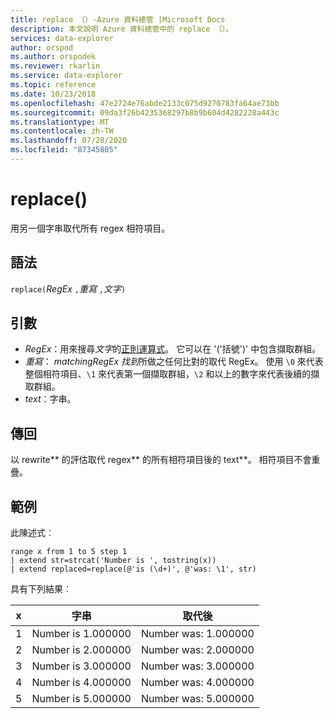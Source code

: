 ```yaml
---
title: replace （）-Azure 資料總管 |Microsoft Docs
description: 本文說明 Azure 資料總管中的 replace （）。
services: data-explorer
author: orspod
ms.author: orspodek
ms.reviewer: rkarlin
ms.service: data-explorer
ms.topic: reference
ms.date: 10/23/2018
ms.openlocfilehash: 47e2724e76abde2133c075d9270783fa64ae73bb
ms.sourcegitcommit: 09da3f26b4235368297b8b9b604d4282228a443c
ms.translationtype: MT
ms.contentlocale: zh-TW
ms.lasthandoff: 07/28/2020
ms.locfileid: "87345805"
---
```

# <a name="replace"></a>replace()

用另一個字串取代所有 regex 相符項目。

## <a name="syntax"></a>語法

`replace(`*RegEx* `,`*重寫* `,`*文字*`)`

## <a name="arguments"></a>引數

* *RegEx*：用來搜尋*文字*的[正則運算式](https://github.com/google/re2/wiki/Syntax)。 它可以在 '('括號')' 中包含擷取群組。 
* *重寫*： *matchingRegEx 找到*所做之任何比對的取代 RegEx。 使用 `\0` 來代表整個相符項目、`\1` 來代表第一個擷取群組，`\2` 和以上的數字來代表後續的擷取群組。
* *text*：字串。

## <a name="returns"></a>傳回

以 rewrite** 的評估取代 regex** 的所有相符項目後的 text**。 相符項目不會重疊。

## <a name="example"></a>範例

此陳述式︰

```kusto
range x from 1 to 5 step 1
| extend str=strcat('Number is ', tostring(x))
| extend replaced=replace(@'is (\d+)', @'was: \1', str)
```

具有下列結果︰

| x    | 字串 | 取代後|
|---|---|---|
| 1    | Number is 1.000000  | Number was: 1.000000|
| 2    | Number is 2.000000  | Number was: 2.000000|
| 3    | Number is 3.000000  | Number was: 3.000000|
| 4    | Number is 4.000000  | Number was: 4.000000|
| 5    | Number is 5.000000  | Number was: 5.000000|
 